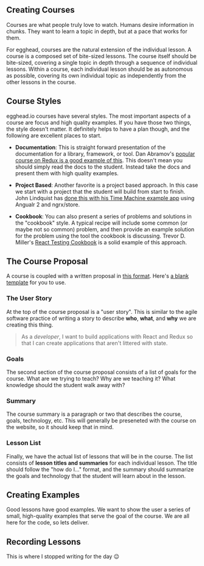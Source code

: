 ## Creating Courses

Courses are what people truly love to watch. Humans desire information in chunks. They want to learn a topic in depth, but at a pace that works for them.

For egghead, courses are the natural extension of the individual lesson. A course is a composed set of bite-sized lessons. The course itself should be bite-sized, covering a single topic in depth through a sequence of individual lessons. Within a course, each individual lesson should be as autonomous as possible, covering its own individual topic as independently from the other lessons in the course.

## Course Styles

egghead.io courses have several styles. The most important aspects of a course are focus and high quality examples. If you have those two things, the style doesn't matter. It definitely helps to have a plan though, and the following are excellent places to start.

* **Documentation**: This is straight forward presentation of the documentation for a library, framework, or tool. Dan Abramov's [popular course on Redux is a good example of this](https://egghead.io/courses/getting-started-with-redux). This doesn't mean you should simply read the docs to the student. Instead take the docs and present them with high quality examples.

* **Project Based**: Another favorite is a project based approach. In this case we start with a project that the student will build from start to finish. John Lindquist has [done this with his Time Machine example app](https://egghead.io/courses/building-a-time-machine-with-angular-2-and-rxjs) using Angualr 2 and ngrx\/store.

* **Cookbook**: You can also present a series of problems and solutions in the "cookbook" style. A typical recipe will include some common \(or maybe not so common\) problem, and then provide an example solution for the problem using the tool the cookbook is discussing. Trevor D. Miller's [React Testing Cookbook](https://egghead.io/courses/react-testing-cookbook) is a solid example of this approach.

## The Course Proposal

A course is coupled with a written proposal in [this format](https://docs.google.com/document/d/1goXtI_zmSfXTgaimrxIss356DoedPRt5MMAySs1f-bE/edit). Here's [a blank template](https://docs.google.com/document/d/1x5_UehD9mM2jeCtlqEZFy3epDLLmbgBBGCow5fDRNCc/edit#) for you to use.

### The User Story

At the top of the course proposal is a "user story". This is similar to the agile software practice of writing a story to describe **who**, **what**, and **why** we are creating this thing.

> As a _developer_, I want to build applications with React and Redux so that I can create applications that aren't littered with state.

### Goals

The second section of the course proposal consists of a list of goals for the course. What are we trying to teach? Why are we teaching it? What knowledge should the student walk away with? 

### Summary

The course summary is a paragraph or two that describes the course, goals, technology, etc. This will generally be preseneted with the course on the website, so it should keep that in mind.

### Lesson List

Finally, we have the actual list of lessons that will be in the course. The list consists of **lesson titles and summaries** for each individual lesson. The title should follow the "how do I..." format, and the summary should summarize the goals and technology that the student will learn about in the lesson.

## Creating Examples

Good lessons have good examples. We want to show the user a series of small, high-quality examples that serve the goal of the course. We are all here for the code, so lets deliver.

## Recording Lessons

This is where I stopped writing for the day 😉

